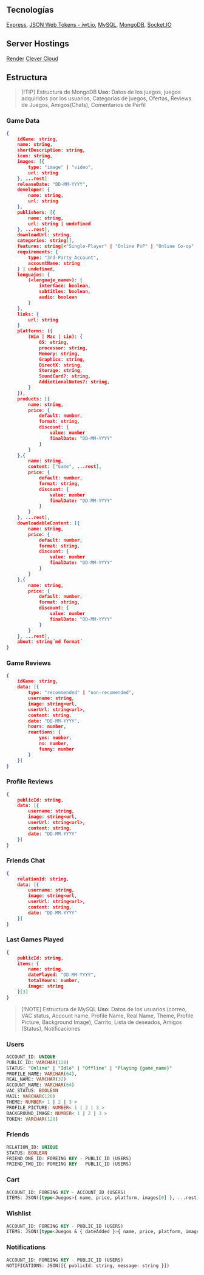 ## Tecnologías
[Express](https://expressjs.com/), [JSON Web Tokens - jwt.io](https://jwt.io/), [MySQL](https://www.mysql.com/), [MongoDB](https://www.mongodb.com/), [Socket.IO](https://socket.io/)
## Server Hostings
[Render](https://render.com/) [Clever Cloud](https://www.clever-cloud.com/)
## Estructura
> [!TIP] Estructura de MongoDB
> **Uso:** Datos de los juegos, juegos adquiridos por los usuarios, Categorías de juegos, Ofertas, Reviews de Juegos, Amigos(Chats), Comentarios de Perfil
### Game Data
```json
{
	idGame: string,
	name: string,
	shortDescription: string,
	icon: string,
	images: [{
		type: "image" | "video",
		url: string
	}, ...rest]
	releaseDate: "DD-MM-YYYY",
	developer: {
		name: string,
		url: string
	},
	publishers: [{
		name: string,
		url: string | undefined
	}, ...rest],
	downloadUrl: string,
	categories: string[],
	features: string[<"Single-Player" | "Online PvP" | "Online Co-op" | "Cross-Platform Multiplayer" | "Steam Achievements" | "Captiosn Available" | "In-App Purchases" | "Steam Cloud" | "Steam Trading Cards" | "Valve Anti-Cheat">],
	requirements: {
		type: "3rd-Party Account",
		accountName: string
	} | undefined,
	lenguajes: {
		(<lenguaje_name>): {
			interface: boolean,
			subtitles: boolean,
			audio: boolean
		}
	},
	links: {
		url: string
	}
	platforms: ({
		(Win | Mac | Lin): {
			OS: string,
			processor: string,
			Memory: string,
			Graphics: string,
			DirectX: string,
			Storage: string,
			SoundCard?: string,
			AddiotionalNotes?: string,
		}
	}),
	products: [{
		name: string,
		price: {
			default: number,
			format: string,
			discount: {
				value: number
				finalDate: "DD-MM-YYYY"
			}
		}
	},{
		name: string,
		content: ["Game", ...rest],
		price: {
			default: number,
			format: string,
			discount: {
				value: number
				finalDate: "DD-MM-YYYY"
			}
		}
	}, ...rest],
	downloadableContent: [{
		name: string,
		price: {
			default: number,
			format: string,
			discount: {
				value: number
				finalDate: "DD-MM-YYYY"
			}
		}
	},{
		name: string,
		price: {
			default: number,
			format: string,
			discount: {
				value: number
				finalDate: "DD-MM-YYYY"
			}
		}
	}, ...rest],
	about: string´md format´
}
```
### Game Reviews
```json
{
	idGame: string,
	data: [{
		type: "recommended" | "non-recomended",
		username: string,
		image: string<url,
		userUrl: string<url>,
		content: string,
		date: "DD-MM-YYYY",
		hours: number,
		reactions: {
			yes: number,
			no: number,
			funny: number
		}
	}]
}
```
### Profile Reviews
```json
{
	publicId: string,
	data: [{
		username: string,
		image: string<url,
		userUrl: string<url>,
		content: string,
		date: "DD-MM-YYYY"
	}]
}
```
### Friends Chat
```json
{
	relationId: string,
	data: [{
		username: string,
		image: string<url,
		userUrl: string<url>,
		content: string,
		date: "DD-MM-YYYY"
	}]
}
```
### Last Games Played
```json
{
	publicId: string,
	items: {
		name: string,
		datePlayed: "DD-MM-YYYY",
		totalHours: number,
		image: string
	}[3]
}
```

> [!NOTE] Estructura de MySQL
> **Uso:** Datos de los usuarios (correo, VAC status, Account name, Profile Name, Real Name, Theme, Profile Picture, Background Image), Carrito, Lista de deseados, Amigos (Status), Notificaciones
### Users
```sql
ACCOUNT_ID: UNIQUE
PUBLIC_ID: VARCHAR(128)
STATUS: "Online" | "Idle" | "Offline" | "Playing {game_name}"
PROFILE_NAME: VARCHAR(64),
REAL_NAME: VARCHAR(32)
ACCOUNT_NAME: VARCHAR(64)
VAC_STATUS: BOOLEAN
MAIL: VARCHAR(128)
THEME: NUMBER< 1 | 2 | 3 >
PROFILE_PICTURE: NUMBER< 1 | 2 | 3 >
BACKGROUND_IMAGE: NUMBER< 1 | 2 | 3 >
TOKEN: VARCHAR(128)
```
### Friends
```sql
RELATION_ID: UNIQUE
STATUS: BOOLEAN
FRIEND_ONE_ID: FOREING KEY - PUBLIC_ID (USERS)
FRIEND_TWO_ID: FOREING KEY - PUBLIC_ID (USERS)
```
### Cart
```sql
ACCOUNT_ID: FOREING KEY - ACCOUNT_ID (USERS)
ITEMS: JSON([type<Juegos>{ name, price, platform, images[0] }, ...rest])
```
### Wishlist
```sql
ACCOUNT_ID: FOREING KEY - PUBLIC_ID (USERS)
ITEMS: JSON([type<Juegos & { dateAdded }>{ name, price, platform, images[0], categories, releaseDate, dateAdded }, ...rest])
```
### Notifications
```sql
ACCOUNT_ID: FOREING KEY - PUBLIC_ID (USERS)
NOTIFICATIONS: JSON([{ publicId: string, message: string }])
```